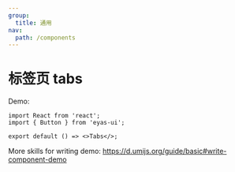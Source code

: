 ```yaml
---
group:
  title: 通用
nav:
  path: /components
---
```


# 标签页 tabs

Demo:

```tsx
import React from 'react';
import { Button } from 'eyas-ui';

export default () => <>Tabs</>;
```

More skills for writing demo: https://d.umijs.org/guide/basic#write-component-demo
